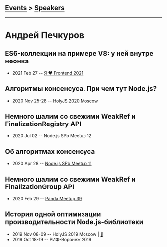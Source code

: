 ## [Events](../README.md) > [Speakers](../speakers.md)
---

# Андрей Печкуров

## ES6-коллекции на примере V8: у ней внутре неонка
- 2021 Feb 27 -- [Я ❤ Frontend 2021](https://youtu.be/LYbtR9vQkiI)    
## Алгоритмы консенсуса. При чем тут Node.js?
- 2020 Nov 25-28 -- [HolyJS 2020 Moscow](https://youtu.be/oO_4X8HwSTc)    
## Немного шалим со свежими WeakRef и FinalizationRegistry  API
- 2020 Jul 02 -- Node.js SPb Meetup 12    
## Об алгоритмах консенсуса
- 2020 Apr 28 -- [Node.js SPb Meetup 11](https://www.youtube.com/watch?v=WQpnlpxYhaU)    
## Немного шалим со свежими WeakRef и FinalizationGroup API
- 2020 Feb 29 -- [Panda Meetup 39](https://youtu.be/B5NKrSqI4q4)    
## История одной оптимизации производительности Node.js-библиотеки
- 2019 Nov 08-09 -- HolyJS 2019 Moscow  | [:notebook:](https://assets.ctfassets.net/nn534z2fqr9f/3TYh3SMlt1ZciMrUouYWA2/7fbffdd2a47096c584b717d8d4c9dca9/100590_191084787_Andrey_Pechkurov_Istoriya_odnoy_optimizatsii_proizvoditelnosti_Node.js-biblioteki.pdf)  
- 2019 Oct 18-19 -- РИФ-Воронеж 2019    
